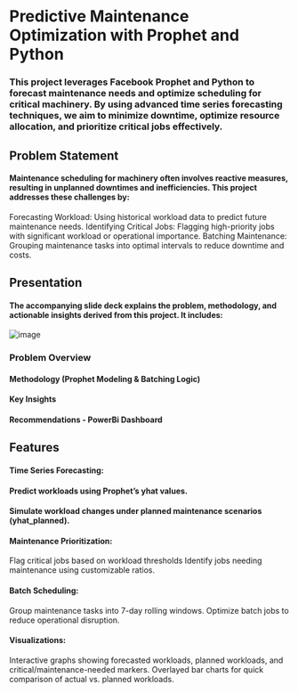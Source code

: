 


# Predictive Maintenance Optimization with Prophet and Python
### This project leverages Facebook Prophet and Python to forecast maintenance needs and optimize scheduling for critical machinery. By using advanced time series forecasting techniques, we aim to minimize downtime, optimize resource allocation, and prioritize critical jobs effectively.




## Problem Statement
#### Maintenance scheduling for machinery often involves reactive measures, resulting in unplanned downtimes and inefficiencies. This project addresses these challenges by:
Forecasting Workload: Using historical workload data to predict future maintenance needs.
Identifying Critical Jobs: Flagging high-priority jobs with significant workload or operational importance.
Batching Maintenance: Grouping maintenance tasks into optimal intervals to reduce downtime and costs.


## Presentation
#### The accompanying slide deck explains the problem, methodology, and actionable insights derived from this project. It includes:


![image](https://github.com/user-attachments/assets/4adafcd0-4aee-486b-90da-cb760eaa656d)


### Problem Overview
#### Methodology (Prophet Modeling & Batching Logic)
#### Key Insights
#### Recommendations - PowerBi Dashboard



## Features
#### Time Series Forecasting:
#### Predict workloads using Prophet’s yhat values.
#### Simulate workload changes under planned maintenance scenarios (yhat_planned).

#### Maintenance Prioritization:
Flag critical jobs based on workload thresholds
Identify jobs needing maintenance using customizable ratios.

#### Batch Scheduling:
Group maintenance tasks into 7-day rolling windows.
Optimize batch jobs to reduce operational disruption.

#### Visualizations:
Interactive graphs showing forecasted workloads, planned workloads, and critical/maintenance-needed markers.
Overlayed bar charts for quick comparison of actual vs. planned workloads.
